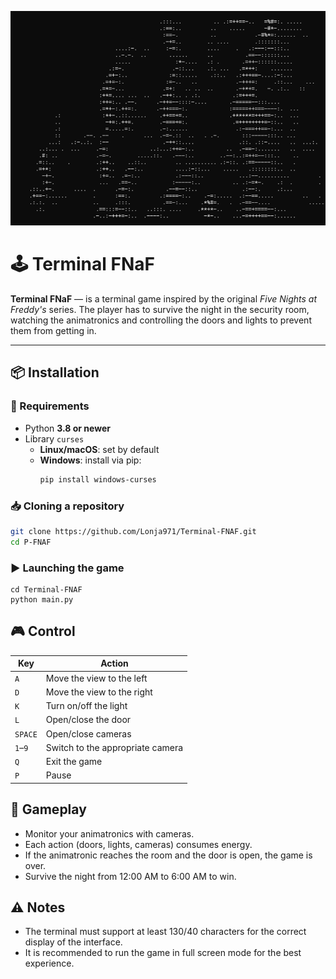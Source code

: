 ![Logo](ui/logo.png)

# 🕹️ Terminal FNaF

**Terminal FNaF** — is a terminal game inspired by the original *Five Nights at Freddy's* series. The player has to survive the night in the security room, watching the animatronics and controlling the doors and lights to prevent them from getting in.

---

## 📦 Installation

### 🔧 Requirements

- Python **3.8 or newer**
- Library `curses`  
  - **Linux/macOS**: set by default
  - **Windows**: install via pip:
    ```bash
    pip install windows-curses
    ```

### 📥 Cloning a repository

```bash
git clone https://github.com/Lonja971/Terminal-FNAF.git
cd P-FNAF
```

### ▶️ Launching the game

```bach
cd Terminal-FNAF
python main.py
```

## 🎮 Control

| Key     | Action                           |
| ------- | -------------------------------- |
| `A`     | Move the view to the left        |
| `D`     | Move the view to the right       |
| `K`     | Turn on/off the light            |
| `L`     | Open/close the door              |
| `SPACE` | Open/close cameras               |
| `1`–`9` | Switch to the appropriate camera |
| `Q`     | Exit the game                    |
| `P`     | Pause                            |

## 🧠 Gameplay

- Monitor your animatronics with cameras.
- Each action (doors, lights, cameras) consumes energy.
- If the animatronic reaches the room and the door is open, the game is over.
- Survive the night from 12:00 AM to 6:00 AM to win.

## ⚠️ Notes

- The terminal must support at least 130/40 characters for the correct display of the interface.
- It is recommended to run the game in full screen mode for the best experience.